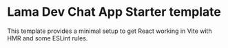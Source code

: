 # Lama Dev Chat App Starter template

This template provides a minimal setup to get React working in Vite with HMR and some ESLint rules.
